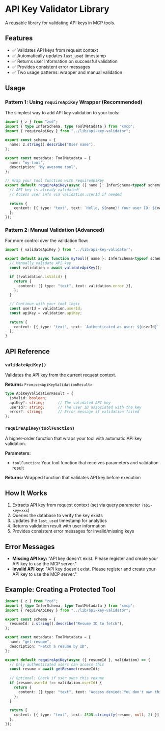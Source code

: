 # API Key Validator Library

A reusable library for validating API keys in MCP tools.

## Features

- ✅ Validates API keys from request context
- ✅ Automatically updates `last_used` timestamp
- ✅ Returns user information on successful validation
- ✅ Provides consistent error messages
- ✅ Two usage patterns: wrapper and manual validation

## Usage

### Pattern 1: Using `requireApiKey` Wrapper (Recommended)

The simplest way to add API key validation to your tools:

```typescript
import { z } from "zod";
import { type InferSchema, type ToolMetadata } from "xmcp";
import { requireApiKey } from "../lib/api-key-validator";

export const schema = {
  name: z.string().describe("User name"),
};

export const metadata: ToolMetadata = {
  name: "my-tool",
  description: "My awesome tool",
};

// Wrap your tool function with requireApiKey
export default requireApiKey(async ({ name }: InferSchema<typeof schema>, validation) => {
  // API key is already validated!
  // Access user info via validation.userId if needed
  
  return {
    content: [{ type: "text", text: `Hello, ${name}! Your user ID: ${validation.userId}` }],
  };
});
```

### Pattern 2: Manual Validation (Advanced)

For more control over the validation flow:

```typescript
import { validateApiKey } from "../lib/api-key-validator";

export default async function myTool({ name }: InferSchema<typeof schema>) {
  // Manually validate API key
  const validation = await validateApiKey();

  if (!validation.isValid) {
    return {
      content: [{ type: "text", text: validation.error }],
    };
  }

  // Continue with your tool logic
  const userId = validation.userId;
  const apiKey = validation.apiKey;
  
  return {
    content: [{ type: "text", text: `Authenticated as user: ${userId}` }],
  };
}
```

## API Reference

### `validateApiKey()`

Validates the API key from the current request context.

**Returns:** `Promise<ApiKeyValidationResult>`

```typescript
type ApiKeyValidationResult = {
  isValid: boolean;
  apiKey?: string;      // The validated API key
  userId?: string;      // The user ID associated with the key
  error?: string;       // Error message if validation failed
};
```

### `requireApiKey(toolFunction)`

A higher-order function that wraps your tool with automatic API key validation.

**Parameters:**
- `toolFunction`: Your tool function that receives parameters and validation result

**Returns:** Wrapped function that validates API key before execution

## How It Works

1. Extracts API key from request context (set via query parameter `?api-key=xxx`)
2. Queries the database to verify the key exists
3. Updates the `last_used` timestamp for analytics
4. Returns validation result with user information
5. Provides consistent error messages for invalid/missing keys

## Error Messages

- **Missing API key:** "API key doesn't exist. Please register and create your API key to use the MCP server."
- **Invalid API key:** "API key doesn't exist. Please register and create your API key to use the MCP server."

## Example: Creating a Protected Tool

```typescript
import { z } from "zod";
import { type InferSchema, type ToolMetadata } from "xmcp";
import { requireApiKey } from "../lib/api-key-validator";

export const schema = {
  resumeId: z.string().describe("Resume ID to fetch"),
};

export const metadata: ToolMetadata = {
  name: "get-resume",
  description: "Fetch a resume by ID",
};

export default requireApiKey(async ({ resumeId }, validation) => {
  // Only authenticated users can access this
  const resume = await getResume(resumeId);
  
  // Optional: Check if user owns this resume
  if (resume.userId !== validation.userId) {
    return {
      content: [{ type: "text", text: "Access denied: You don't own this resume" }],
    };
  }
  
  return {
    content: [{ type: "text", text: JSON.stringify(resume, null, 2) }],
  };
});
```

